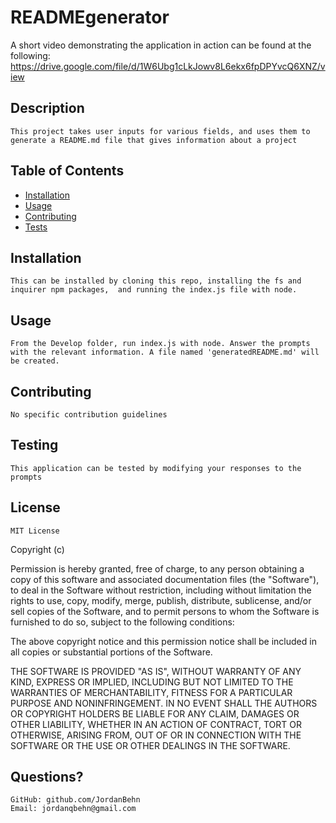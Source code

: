 # READMEgenerator

A short video demonstrating the application in action can be found at the following:
https://drive.google.com/file/d/1W6Ubg1cLkJowv8L6ekx6fpDPYvcQ6XNZ/view

## Description 
       
    This project takes user inputs for various fields, and uses them to generate a README.md file that gives information about a project

## Table of Contents
* [Installation](#installation)
* [Usage](#usage)
* [Contributing](#contributing)
* [Tests](#tests)

## Installation
  
    This can be installed by cloning this repo, installing the fs and inquirer npm packages,  and running the index.js file with node. 
    
## Usage
    From the Develop folder, run index.js with node. Answer the prompts with the relevant information. A file named 'generatedREADME.md' will be created.

## Contributing
    No specific contribution guidelines

## Testing
    This application can be tested by modifying your responses to the prompts
    
## License
    MIT License

Copyright (c)

Permission is hereby granted, free of charge, to any person obtaining a copy
of this software and associated documentation files (the "Software"), to deal
in the Software without restriction, including without limitation the rights
to use, copy, modify, merge, publish, distribute, sublicense, and/or sell
copies of the Software, and to permit persons to whom the Software is
furnished to do so, subject to the following conditions:

The above copyright notice and this permission notice shall be included in all
copies or substantial portions of the Software.

THE SOFTWARE IS PROVIDED "AS IS", WITHOUT WARRANTY OF ANY KIND, EXPRESS OR
IMPLIED, INCLUDING BUT NOT LIMITED TO THE WARRANTIES OF MERCHANTABILITY,
FITNESS FOR A PARTICULAR PURPOSE AND NONINFRINGEMENT. IN NO EVENT SHALL THE
AUTHORS OR COPYRIGHT HOLDERS BE LIABLE FOR ANY CLAIM, DAMAGES OR OTHER
LIABILITY, WHETHER IN AN ACTION OF CONTRACT, TORT OR OTHERWISE, ARISING FROM,
OUT OF OR IN CONNECTION WITH THE SOFTWARE OR THE USE OR OTHER DEALINGS IN THE
SOFTWARE.

## Questions? 
    GitHub: github.com/JordanBehn
    Email: jordanqbehn@gmail.com
    
